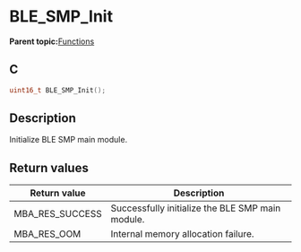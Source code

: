 # BLE\_SMP\_Init

**Parent topic:**[Functions](GUID-9CB8F27C-7921-4D62-8EBB-A41DD9F9D4D4.md)

## C

```c
uint16_t BLE_SMP_Init();
```

## Description

Initialize BLE SMP main module.

## Return values

|Return value|Description|
|------------|-----------|
|MBA\_RES\_SUCCESS|Successfully initialize the BLE SMP main module.|
|MBA\_RES\_OOM|Internal memory allocation failure.|


